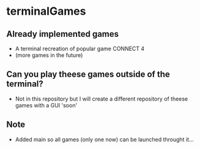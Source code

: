 # terminalGames
## Already implemented games
- A terminal recreation of popular game CONNECT 4
- (more games in the future)
## Can you play theese games outside of the terminal?
- Not in this repository but I will create a different repository of theese games with a GUI 'soon'
## Note
- Added main so all games (only one now) can be launched throught it...
